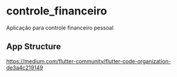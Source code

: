 # controle_financeiro

Aplicação para controle financeiro pessoal

## App Structure

https://medium.com/flutter-community/flutter-code-organization-de3a4c219149
